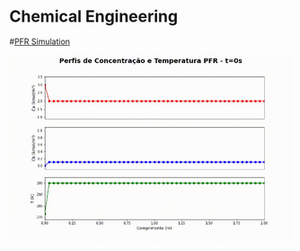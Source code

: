 # Chemical Engineering

#[PFR Simulation](https://github.com/EduardoPach/Chemical_Engineering/blob/main/PFR_Model_and_Simulation.ipynb) 

![](Perfis.gif)
